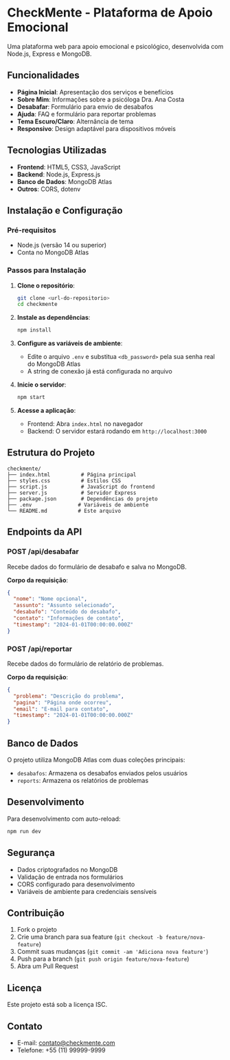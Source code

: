 # CheckMente - Plataforma de Apoio Emocional

Uma plataforma web para apoio emocional e psicológico, desenvolvida com Node.js, Express e MongoDB.

## Funcionalidades

- **Página Inicial**: Apresentação dos serviços e benefícios
- **Sobre Mim**: Informações sobre a psicóloga Dra. Ana Costa
- **Desabafar**: Formulário para envio de desabafos
- **Ajuda**: FAQ e formulário para reportar problemas
- **Tema Escuro/Claro**: Alternância de tema
- **Responsivo**: Design adaptável para dispositivos móveis

## Tecnologias Utilizadas

- **Frontend**: HTML5, CSS3, JavaScript
- **Backend**: Node.js, Express.js
- **Banco de Dados**: MongoDB Atlas
- **Outros**: CORS, dotenv

## Instalação e Configuração

### Pré-requisitos

- Node.js (versão 14 ou superior)
- Conta no MongoDB Atlas

### Passos para Instalação

1. **Clone o repositório**:
   ```bash
   git clone <url-do-repositorio>
   cd checkmente
   ```

2. **Instale as dependências**:
   ```bash
   npm install
   ```

3. **Configure as variáveis de ambiente**:
   - Edite o arquivo `.env` e substitua `<db_password>` pela sua senha real do MongoDB Atlas
   - A string de conexão já está configurada no arquivo

4. **Inicie o servidor**:
   ```bash
   npm start
   ```

5. **Acesse a aplicação**:
   - Frontend: Abra `index.html` no navegador
   - Backend: O servidor estará rodando em `http://localhost:3000`

## Estrutura do Projeto

```
checkmente/
├── index.html          # Página principal
├── styles.css          # Estilos CSS
├── script.js           # JavaScript do frontend
├── server.js           # Servidor Express
├── package.json        # Dependências do projeto
├── .env               # Variáveis de ambiente
└── README.md          # Este arquivo
```

## Endpoints da API

### POST /api/desabafar
Recebe dados do formulário de desabafo e salva no MongoDB.

**Corpo da requisição**:
```json
{
  "nome": "Nome opcional",
  "assunto": "Assunto selecionado",
  "desabafo": "Conteúdo do desabafo",
  "contato": "Informações de contato",
  "timestamp": "2024-01-01T00:00:00.000Z"
}
```

### POST /api/reportar
Recebe dados do formulário de relatório de problemas.

**Corpo da requisição**:
```json
{
  "problema": "Descrição do problema",
  "pagina": "Página onde ocorreu",
  "email": "E-mail para contato",
  "timestamp": "2024-01-01T00:00:00.000Z"
}
```

## Banco de Dados

O projeto utiliza MongoDB Atlas com duas coleções principais:
- `desabafos`: Armazena os desabafos enviados pelos usuários
- `reports`: Armazena os relatórios de problemas

## Desenvolvimento

Para desenvolvimento com auto-reload:
```bash
npm run dev
```

## Segurança

- Dados criptografados no MongoDB
- Validação de entrada nos formulários
- CORS configurado para desenvolvimento
- Variáveis de ambiente para credenciais sensíveis

## Contribuição

1. Fork o projeto
2. Crie uma branch para sua feature (`git checkout -b feature/nova-feature`)
3. Commit suas mudanças (`git commit -am 'Adiciona nova feature'`)
4. Push para a branch (`git push origin feature/nova-feature`)
5. Abra um Pull Request

## Licença

Este projeto está sob a licença ISC.

## Contato

- E-mail: contato@checkmente.com
- Telefone: +55 (11) 99999-9999
